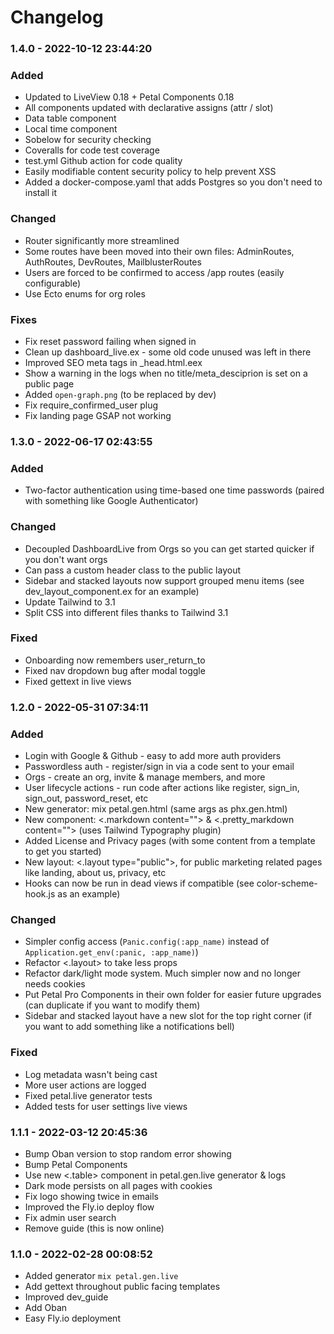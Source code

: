 # Changelog
### 1.4.0 - 2022-10-12 23:44:20
### Added
- Updated to LiveView 0.18 + Petal Components 0.18
- All components updated with declarative assigns (attr / slot)
- Data table component
- Local time component
- Sobelow for security checking
- Coveralls for code test coverage
- test.yml Github action for code quality
- Easily modifiable content security policy to help prevent XSS
- Added a docker-compose.yaml that adds Postgres so you don't need to install it

### Changed
- Router significantly more streamlined
- Some routes have been moved into their own files: AdminRoutes, AuthRoutes, DevRoutes, MailblusterRoutes
- Users are forced to be confirmed to access /app routes (easily configurable)
- Use Ecto enums for org roles

### Fixes
- Fix reset password failing when signed in
- Clean up dashboard_live.ex - some old code unused was left in there
- Improved SEO meta tags in _head.html.eex
- Show a warning in the logs when no title/meta_desciprion is set on a public page
- Added `open-graph.png` (to be replaced by dev)
- Fix require_confirmed_user plug
- Fix landing page GSAP not working
### 1.3.0 - 2022-06-17 02:43:55
### Added
- Two-factor authentication using time-based one time passwords (paired with something like Google Authenticator)
### Changed
- Decoupled DashboardLive from Orgs so you can get started quicker if you don't want orgs
- Can pass a custom header class to the public layout
- Sidebar and stacked layouts now support grouped menu items (see dev_layout_component.ex for an example)
- Update Tailwind to 3.1
- Split CSS into different files thanks to Tailwind 3.1

### Fixed
- Onboarding now remembers user_return_to
- Fixed nav dropdown bug after modal toggle
- Fixed gettext in live views

### 1.2.0 - 2022-05-31 07:34:11
### Added
- Login with Google & Github - easy to add more auth providers
- Passwordless auth - register/sign in via a code sent to your email
- Orgs - create an org, invite & manage members, and more
- User lifecycle actions - run code after actions like register, sign_in, sign_out, password_reset, etc
- New generator: mix petal.gen.html (same args as phx.gen.html)
- New component: <.markdown content=""> & <.pretty_markdown content=""> (uses Tailwind Typography plugin)
- Added License and Privacy pages (with some content from a template to get you started)
- New layout: <.layout type="public">, for public marketing related pages like landing, about us, privacy, etc
- Hooks can now be run in dead views if compatible (see color-scheme-hook.js as an example)
### Changed
- Simpler config access (`Panic.config(:app_name)` instead of `Application.get_env(:panic, :app_name)`)
- Refactor <.layout> to take less props
- Refactor dark/light mode system. Much simpler now and no longer needs cookies
- Put Petal Pro Components in their own folder for easier future upgrades (can duplicate if you want to modify them)
- Sidebar and stacked layout have a new slot for the top right corner (if you want to add something like a notifications bell)
### Fixed
- Log metadata wasn't being cast
- More user actions are logged
- Fixed petal.live generator tests
- Added tests for user settings live views
### 1.1.1 - 2022-03-12 20:45:36
- Bump Oban version to stop random error showing
- Bump Petal Components
- Use new <.table> component in petal.gen.live generator & logs
- Dark mode persists on all pages with cookies
- Fix logo showing twice in emails
- Improved the Fly.io deploy flow
- Fix admin user search
- Remove guide (this is now online)
### 1.1.0 - 2022-02-28 00:08:52
- Added generator `mix petal.gen.live`
- Add gettext throughout public facing templates
- Improved dev_guide
- Add Oban
- Easy Fly.io deployment
